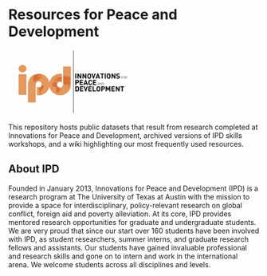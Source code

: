 # Resources for Peace and Development

![](https://github.com/ipd-utexas/RPD/blob/master/Images/logo.png?raw=true)

This repository hosts public datasets that result from research completed at Innovations for Peace and Development, archived versions of IPD skills workshops, and a wiki highlighting our most frequently used resources. 


## About IPD

Founded in January 2013, Innovations for Peace and Development (IPD) is a research program at The University of Texas at Austin with the mission to provide a space for interdisciplinary, policy-relevant research on global conflict, foreign aid and poverty alleviation. At its core, IPD provides mentored research opportunities for graduate and undergraduate students. We are very proud that since our start over 160 students have been involved with IPD, as student researchers, summer interns, and graduate research fellows and assistants. ​Our students have gained invaluable professional and research skills and gone on to intern and work in the international arena. We welcome students across all disciplines and levels.
